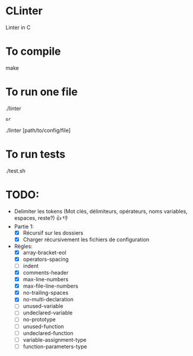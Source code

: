 # CLinter
Linter in C
# To compile
make
# To run one file
./linter

	or
	
./linter [path/to/config/file]

# To run tests
./test.sh

# TODO:
* Delimiter les tokens (Mot clés, délimiteurs, opérateurs, noms variables, espaces, reste?)	:+1: :-1:
* Partie 1:
	- [x] Récursif sur les dossiers
	- [x] Charger récursivement les fichiers de configuration
* Règles:
	- [x] array-bracket-eol
	- [x] operators-spacing 
	- [ ] indent
	- [x] comments-header
	- [x] max-line-numbers
	- [x] max-file-line-numbers
	- [x] no-trailing-spaces
	- [x] no-multi-declaration
	- [ ] unused-variable
	- [ ] undeclared-variable
	- [ ] no-prototype
	- [ ] unused-function
	- [ ] undeclared-function
	- [ ] variable-assignment-type
	- [ ] function-parameters-type
